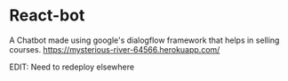 # React-bot
A Chatbot made using google's dialogflow framework that helps in selling courses.
https://mysterious-river-64566.herokuapp.com/

EDIT: Need to redeploy elsewhere
